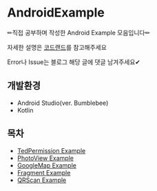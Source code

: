 # AndroidExample

✏직접 공부하며 작성한 Android Example 모음입니다✏

자세한 설명은 [코드랜드](https://coderand.tistory.com/)를 참고해주세요

Error나 Issue는 블로그 해당 글에 댓글 남겨주세요✔


## 개발환경
-   Android Studio(ver. Bumblebee)
-   Kotlin


## 목차
-   [TedPermission Example](https://github.com/wnsdn2186/AndroidExample/tree/main/TedPermissionExample)
-   [PhotoView Example](https://github.com/wnsdn2186/AndroidExample/tree/main/PhotoViewExample)
-   [GoogleMap Example](https://github.com/wnsdn2186/AndroidExample/tree/main/GoogleMapExample)
-   [Fragment Example](https://github.com/wnsdn2186/AndroidExample/tree/main/FragmentExample)
-   [QRScan Example](https://github.com/wnsdn2186/AndroidExample/tree/main/QRScanExample)

